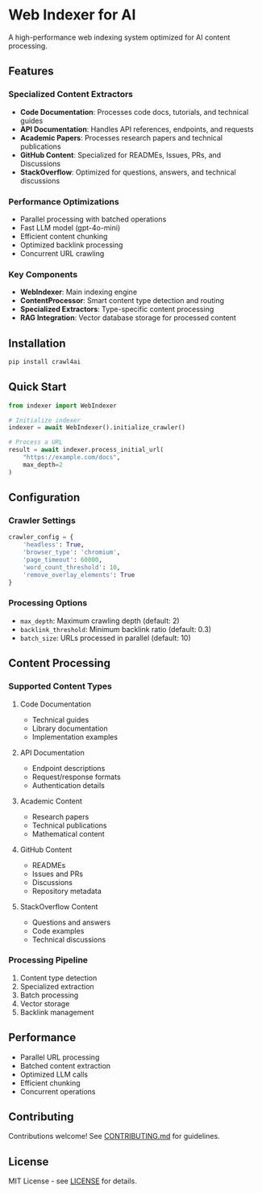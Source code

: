 # Web Indexer for AI

A high-performance web indexing system optimized for AI content processing.

## Features

### Specialized Content Extractors
- **Code Documentation**: Processes code docs, tutorials, and technical guides
- **API Documentation**: Handles API references, endpoints, and requests
- **Academic Papers**: Processes research papers and technical publications
- **GitHub Content**: Specialized for READMEs, Issues, PRs, and Discussions
- **StackOverflow**: Optimized for questions, answers, and technical discussions

### Performance Optimizations
- Parallel processing with batched operations
- Fast LLM model (gpt-4o-mini)
- Efficient content chunking
- Optimized backlink processing
- Concurrent URL crawling

### Key Components
- **WebIndexer**: Main indexing engine
- **ContentProcessor**: Smart content type detection and routing
- **Specialized Extractors**: Type-specific content processing
- **RAG Integration**: Vector database storage for processed content

## Installation

```bash
pip install crawl4ai
```

## Quick Start

```python
from indexer import WebIndexer

# Initialize indexer
indexer = await WebIndexer().initialize_crawler()

# Process a URL
result = await indexer.process_initial_url(
    "https://example.com/docs",
    max_depth=2
)
```

## Configuration

### Crawler Settings
```python
crawler_config = {
    'headless': True,
    'browser_type': 'chromium',
    'page_timeout': 60000,
    'word_count_threshold': 10,
    'remove_overlay_elements': True
}
```

### Processing Options
- `max_depth`: Maximum crawling depth (default: 2)
- `backlink_threshold`: Minimum backlink ratio (default: 0.3)
- `batch_size`: URLs processed in parallel (default: 10)

## Content Processing

### Supported Content Types
1. Code Documentation
   - Technical guides
   - Library documentation
   - Implementation examples

2. API Documentation
   - Endpoint descriptions
   - Request/response formats
   - Authentication details

3. Academic Content
   - Research papers
   - Technical publications
   - Mathematical content

4. GitHub Content
   - READMEs
   - Issues and PRs
   - Discussions
   - Repository metadata

5. StackOverflow Content
   - Questions and answers
   - Code examples
   - Technical discussions

### Processing Pipeline
1. Content type detection
2. Specialized extraction
3. Batch processing
4. Vector storage
5. Backlink management

## Performance

- Parallel URL processing
- Batched content extraction
- Optimized LLM calls
- Efficient chunking
- Concurrent operations

## Contributing

Contributions welcome! See [CONTRIBUTING.md](CONTRIBUTING.md) for guidelines.

## License

MIT License - see [LICENSE](LICENSE) for details.